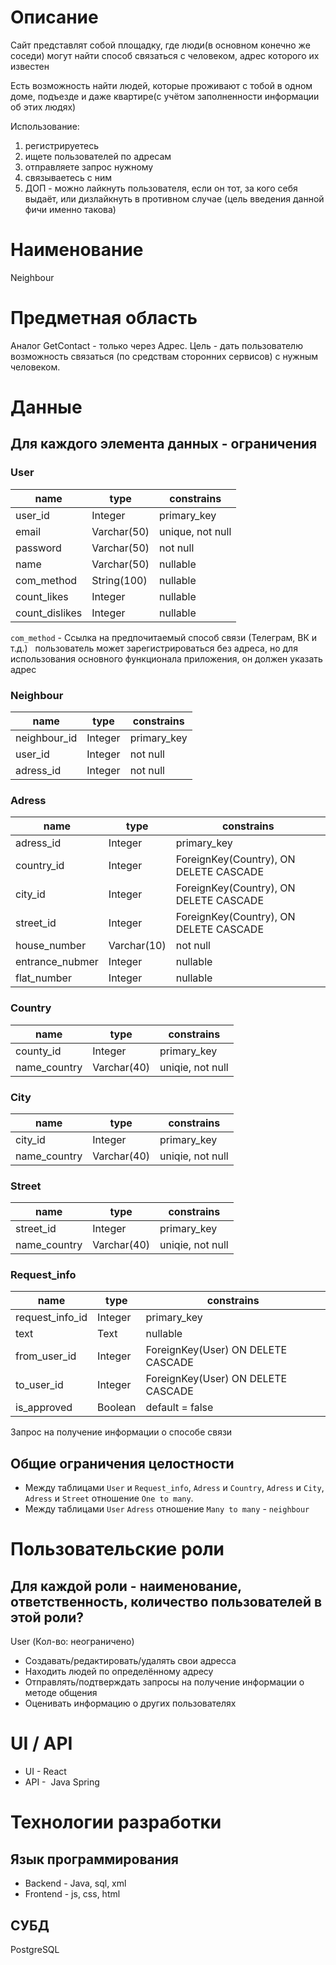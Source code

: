 # Описание
Сайт представлят собой площадку, где люди(в основном конечно же соседи) могут найти способ связаться с человеком, адрес которого их известен

Есть возможность найти людей, которые проживают с тобой в одном доме, подъезде и даже квартире(с учётом заполненности информации об этих людях)

Использование:
1) регистрируетесь
2) ищете пользователей по адресам
3) отправляете запрос нужному
4) связываетесь с ним
5) ДОП - можно лайкнуть пользователя, если он тот, за кого себя выдаёт, или дизлайкнуть в противном случае (цель введения данной фичи именно такова)

# Наименование
Neighbour

# Предметная область
Аналог GetContact - только через Адрес. Цель - дать пользователю возможность связаться (по средствам сторонних сервисов) с нужным человеком.

# Данные
## Для каждого элемента данных - ограничения
### User
| name | type | constrains |
| ---- | ---- | ---------- |
| user_id   | Integer|  primary_key|
| email| Varchar(50)| unique, not null |
| password | Varchar(50) | not null |
| name | Varchar(50)| nullable |
| com_method | String(100) | nullable |
| count_likes | Integer | nullable |
| count_dislikes | Integer | nullable |
`com_method` - Ссылка на предпочитаемый способ связи (Телеграм, ВК и т.д.)
 
 пользователь может зарегистрироваться без адреса, но для использования основного функционала приложения, он должен указать адрес
 
### Neighbour
| name | type | constrains |
| ---- | ---- | ---------- |
| neighbour_id | Integer | primary_key |
| user_id | Integer | not null |
| adress_id | Integer | not null |

### Adress
| name | type | constrains |
| ---- | ---- | ---------- |
| adress_id   | Integer|  primary_key|
| country_id | Integer | ForeignKey(Country), ON DELETE CASCADE |
| city_id | Integer | ForeignKey(Country), ON DELETE CASCADE |
| street_id | Integer | ForeignKey(Country), ON DELETE CASCADE |
| house_number | Varchar(10) | not null |
| entrance_nubmer | Integer | nullable |
| flat_number | Integer | nullable |

### Country
| name | type | constrains |
| ---- | ---- | ---------- |
| county_id   | Integer |  primary_key|
| name_country | Varchar(40) | uniqie, not null |


### City
| name | type | constrains |
| ---- | ---- | ---------- |
| city_id   | Integer|  primary_key|
| name_country | Varchar(40) | uniqie, not null |

### Street
| name | type | constrains |
| ---- | ---- | ---------- |
| street_id   | Integer|  primary_key|
| name_country | Varchar(40) | uniqie, not null |

### Request_info
| name | type | constrains |
| ---- | ---- | ---------- |
| request_info_id | Integer | primary_key |
| text | Text | nullable |
| from_user_id | Integer | ForeignKey(User) ON DELETE CASCADE |
| to_user_id | Integer | ForeignKey(User) ON DELETE CASCADE |
| is_approved | Boolean | default = false |

Запрос на получение информации о способе связи

## Общие ограничения целостности
* Между таблицами `User` и `Request_info`, `Adress` и `Country`, `Adress` и `City`, `Adress` и `Street` отношение `One to many`.
* Между таблицами `User` `Adress` отношение `Many to many` - `neighbour`
# Пользовательские роли
## Для каждой роли - наименование, ответственность, количество пользователей в этой роли?

User (Кол-во: неограничено)
* Создавать/редактировать/удалять свои адресса
* Находить людей по определённому адресу
* Отправлять/подтверждать запросы на получение информации о методе общения
* Оценивать информацию о других пользователях

# UI / API 
* UI -  React
* API -  Java Spring
# Технологии разработки
## Язык программирования

* Backend - Java, sql, xml
* Frontend - js, css, html

## СУБД
PostgreSQL

